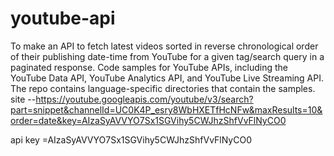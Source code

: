 # youtube-api
To make an API to fetch latest videos sorted in reverse chronological order of their publishing date-time from YouTube for a given tag/search query in a paginated response.
Code samples for YouTube APIs, including the YouTube Data API, YouTube Analytics API, and YouTube Live Streaming API. The repo contains language-specific directories that contain the samples.
site --https://youtube.googleapis.com/youtube/v3/search?part=snippet&channelId=UC0K4P_esry8WbHXETfHcNFw&maxResults=10&order=date&key=AIzaSyAVVYO7Sx1SGVihy5CWJhzShfVvFlNyCO0

api key =AIzaSyAVVYO7Sx1SGVihy5CWJhzShfVvFlNyCO0
